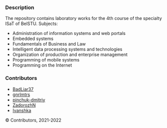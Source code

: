 ### Description

The repository contains laboratory works for the 4th course of the specialty ISaT of BelSTU.
Subjects:
- Administration of information systems and web portals
- Embedded systems
- Fundamentals of Business and Law
- Intelligent data processing systems and technologies
- Organization of production and enterprise management
- Programming of mobile systems
- Programming on the Internet

### Contributors

- [BadLiar37](https://github.com/BadLiar37)
- [gnrlmtrs](https://github.com/gnrlmtrs)
- [pinchuk-dmitriy](https://github.com/pinchuk-dmitriy)
- [ZadorozhN](https://github.com/ZadorozhN)
- [Ivanshka](https://github.com/Ivanshka)

© Contributors, 2021-2022
